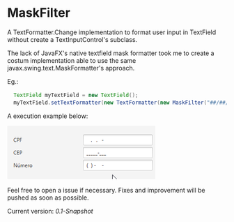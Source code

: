 # MaskFilter
A TextFormatter.Change implementation to format user input in TextField without create a TextInputControl's subclass.

The lack of JavaFX's native textfield mask formatter took me to create a costum implementation able to use the same javax.swing.text.MaskFormatter's approach.

Eg.:

````Java
  TextField myTextField = new TextField();
  myTextField.setTextFormatter(new TextFormatter(new MaskFilter("##/##/####")));
````

A execution example below:

![](example.gif)

Feel free to open a issue if necessary. Fixes and improvement will be pushed as soon as possible.

Current version: *0.1-Snapshot*